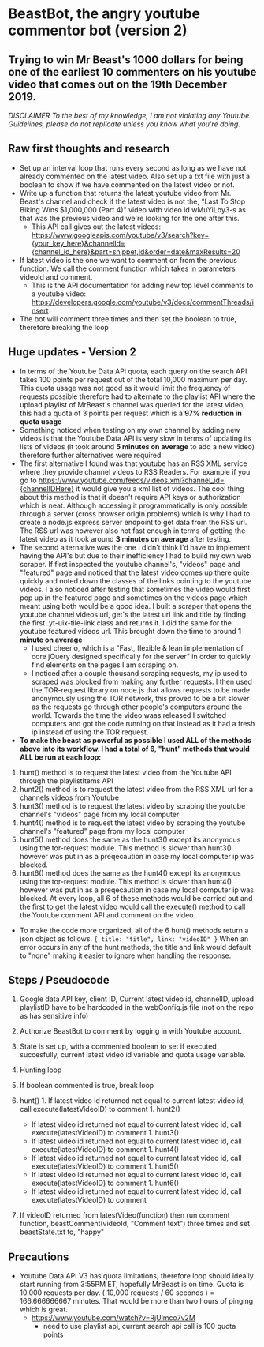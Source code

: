 # BeastBot, the angry youtube commentor bot (version 2)
## Trying to win Mr Beast's 1000 dollars for being one of the earliest 10 commenters on his youtube video that comes out on the 19th December 2019. 

_*DISCLAIMER* To the best of my knowledge, I am not violating any Youtube Guidelines, please do not replicate unless you know what you're doing._

## Raw first thoughts and research
* Set up an interval loop that runs every second as long as we have not already commented on the latest video. Also set up a txt file with just a boolean to show if we have commented on the latest video or not. 
* Write up a function that returns the latest youtube video from Mr. Beast's channel and check if the latest video is not the, "Last To Stop Biking Wins $1,000,000 (Part 4)" video with video id wMuYiLby3-s as that was the previous video and we're looking for the one after this.
  * This API call gives out the latest videos: https://www.googleapis.com/youtube/v3/search?key={your_key_here}&channelId={channel_id_here}&part=snippet,id&order=date&maxResults=20
* If latest video is the one we want to comment on from the previous function. We call the comment function which takes in parameters videoId and comment. 
  * This is the API documentation for adding new top level comments to a youtube video:
https://developers.google.com/youtube/v3/docs/commentThreads/insert
* The bot will comment three times and then set the boolean to true, therefore breaking the loop

## Huge updates - Version 2
* In terms of the Youtube Data API quota, each query on the search API takes 100 points per request out of the total 10,000 maximum per day. This quota usage was not good as it would limit the frequency of requests possible therefore had to alternate to the playlist API where the upload playlist of MrBeast's channel was queried for the latest video, this had a quota of 3 points per request which is a **97% reduction in quota usage**
* Something noticed when testing on my own channel by adding new videos is that the Youtube Data API is very slow in terms of updating its lists of videos (it took around **5 minutes on average** to add a new video) therefore further alternatives were required. 
* The first alternative I found was that youtube has an RSS XML service where they provide channel videos to RSS Readers. For example if you go to https://www.youtube.com/feeds/videos.xml?channel_id={channelIDHere} it would give you a xml list of videos. The cool thing about this method is that it doesn't require API keys or authorization which is neat. Although accessing it programmatically is only possible through a server (cross browser origin problems) which is why I had to create a node.js express server endpoint to get data from the RSS url. The RSS url was however also not fast enough in terms of getting the latest video as it took around **3 minutes on average** after testing.
* The second alternative was the one I didn't think I'd have to implement having the API's but due to their inefficiency I had to build my own web scraper. If first inspected the youtube channel's, "videos" page and "featured" page and noticed that the latest video comes up there quite quickly and noted down the classes of the links pointing to the youtube videos. I also noticed after testing that sometimes the video would first pop up in the featured page and sometimes on the videos page which meant using both would be a good idea. I built a scraper that opens the youtube channel videos url, get's the latest url link and title by finding the first .yt-uix-tile-link class and returns it. I did the same for the youtube featured videos url. This brought down the time to around **1 minute on average**
  * I used cheerio, which is a "Fast, flexible & lean implementation of core jQuery designed specifically for the server" in order to quickly find elements on the pages I am scraping on.
  * I noticed after a couple thousand scraping requests, my ip used to scraped was blocked from making any further requests. I then used the TOR-request library on node.js that allows requests to be made anonymously using the TOR network, this proved to be a bit slower as the requests go through other people's computers around the world. Towards the time the video waas released I switched computers and got the code running on that instead as it had a fresh ip instead of using the TOR request.
 * **To make the beast as powerful as possible I used ALL of the methods above into its workflow. I had a total of 6, "hunt" methods that would ALL be run at each loop:**
 1. hunt() method is to request the latest video from the Youtube API through the playlistItems API
 1. hunt2() method is to request the latest video from the RSS XML url for a channels videos from Youtube
 1. hunt3() method is to request the latest video by scraping the youtube channel's "videos" page from my local computer
 1. hunt4() method is to request the latest video by scraping the youtube channel's "featured" page from my local computer
 1. hunt5() method does the same as the hunt3() except its anonymous using the tor-request module. This method is slower than hunt3() however was put in as a preqecaution in case my local computer ip was blocked.
 1. hunt6() method does the same as the hunt4() except its anonymous using the tor-request module. This method is slower than hunt4() however was put in as a preqecaution in case my local computer ip was blocked.
 At every loop, all 6 of these methods would be carried out and the first to get the latest video would call the execute() method to call the Youtube comment API and comment on the video.
   * To make the code more organized, all of the 6 hunt() methods return a json object as follows.
 `{
 title: "title",
 link: "videoID"
 }`
 When an error occurs in any of the hunt methods, the title and link would default to "none" making it easier to ignore when handling the response.
 



## Steps / Pseudocode
1. Google data API key, client ID, Current latest video id, channelID, upload playlistID have to be hardcoded in the webConfig.js file (not on the repo as has sensitive info)
1. Authorize BeastBot to comment by logging in with Youtube account. 
1. State is set up, with a commented boolean to set if executed succesfully, current latest video id variable and quota usage variable.
1.  Hunting loop
   1. If boolean commented is true,  break loop
   1. hunt() 
     1. If latest video id returned not equal to current latest video id, call execute(latestVideoID) to comment
     1. hunt2()
      * If latest video id returned not equal to current latest video id, call execute(latestVideoID) to comment
     1. hunt3()
      * If latest video id returned not equal to current latest video id, call execute(latestVideoID) to comment
     1. hunt4()
      * If latest video id returned not equal to current latest video id, call execute(latestVideoID) to comment
     1. hunt5()
      * If latest video id returned not equal to current latest video id, call execute(latestVideoID) to comment
     1. hunt6()
      * If latest video id returned not equal to current latest video id, call execute(latestVideoID) to comment

1. If videoID returned from latestVideo(function) then run comment function, beastComment(videoId, "Comment text") three times and set beastState.txt to, "happy"

## Precautions
* Youtube Data API V3 has quota limitations, therefore loop should ideally start running from 3:55PM ET, hopefully MrBeast is on time. Quota is 10,000 requests per day. ( 10,000 requests / 60 seconds ) = 166.666666667 minutes. That would be more than two hours of pinging which is great. 
  * https://www.youtube.com/watch?v=RjUlmco7v2M
    * need to use playlist api, current search api call is 100 quota points
